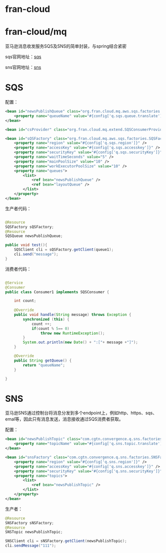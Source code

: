 # fran-cloud



# fran-cloud/mq

亚马逊消息收发服务SQS及SNS的简单封装，与spring结合紧密

sqs官网地址：[sqs](https://aws.amazon.com/cn/sqs/?nc2=h_m1 "sqs")

sns官网地址：[sns](https://aws.amazon.com/cn/sns/?nc2=h_m1 "sns")


# SQS


配置：
```xml
<bean id="newsPublishQueue" class="org.fran.cloud.mq.aws.sqs.factories.SQSQueueImpl">
    <property name="queueName" value="#{config['q.sqs.queue.translate']}" />
</bean>

<bean id="csProvider" class="org.fran.cloud.mq.extend.SQSConsumerProviderImpl"></bean>

<bean id="sQSFactory" class="org.fran.cloud.mq.aws.sqs.factories.SQSFactoryImpl">
	<property name="region" value="#{config['q.sqs.region']}" />
	<property name="accessKey" value="#{config['q.sqs.accesskey']}" />
	<property name="securityKey" value="#{config['q.sqs.securityKey']}" />
	<property name="waitTimeSeconds" value="5" />
	<property name="mainPoolSize" value="10" />
	<property name="workExecutorPoolSize" value="10" />
	<property name="queues">
		<list>
			<ref bean="newsPublishQueue" />
			<ref bean="layoutQueue" />
		</list>
	</property>
</bean>

```


生产者代码：

```java

@Resource
SQSFactory sQSFactory;
@Resource
SQSQueue newsPublishQueue;

public void test(){
    SQSClient cli = sQSFactory.getClient(queue1);
    cli.send("message");
}


```

消费者代码：
```java

@Service
@Consumer
public class Consumer1 implements SQSConsumer {

	int count;
	
	@Override
	public void handle(String message) throws Exception {
		synchronized (this) {
			count ++;
			if(count % 5== 0)
				throw new RuntimeException();
		}
		System.out.println(new Date() + ":["+ message +"]");
	}

	@Override
	public String getQueue() {
		return "queueName";
	}

}

```


# SNS

亚马逊SNS通过控制台将消息分发到多个endpoint上，例如http、https、sqs、emal等，因此只有消息发送，消息接收通过SQS消费者获取。

配置：
```xml
<bean id="newsPublishTopic" class="com.cgtn.convergence.q.sns.factories.SNSTopicImpl">
    <property name="topicName" value="#{config['q.sns.topic.translate']}" />
</bean>

<bean id="snsFactory" class="com.cgtn.convergence.q.sns.factories.SNSFactoryImpl">
	<property name="region" value="#{config['q.sns.region']}" />
	<property name="accessKey" value="#{config['q.sns.accesskey']}" />
	<property name="securityKey" value="#{config['q.sns.securityKey']}" />
	<property name="topics">
		<list>
			<ref bean="newsPublishTopic" />
		</list>
	</property>
</bean>
```

生产者：

```java
@Resource
SNSFactory sNSFactory;
@Resource
SNSTopic newsPublishTopic;

SNSClient cli = sNSFactory.getClient(newsPublishTopic);
cli.sendMessage("111");

```

